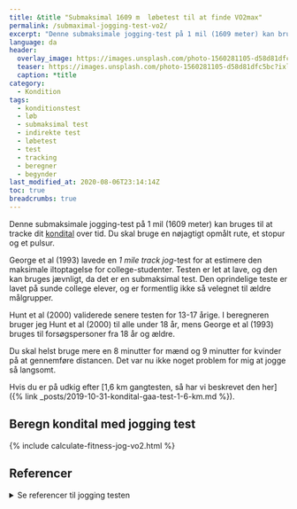 ```yaml
---
title: &title "️Submaksimal 1609 m  løbetest til at finde VO2max"
permalink: /submaximal-jogging-test-vo2/
excerpt: "Denne submaksimale jogging-test på 1 mil (1609 meter) kan bruges til at tracke dit kondital over tid. Du skal bruge en nøjagtigt opmålt rute, et stopur og et pulsur."
language: da
header:
  overlay_image: https://images.unsplash.com/photo-1560281105-d58d81dfc5bc?ixlib=rb-1.2.1&ixid=eyJhcHBfaWQiOjEyMDd9&auto=format&fit=crop&height=630&w=1200&q=10
  teaser: https://images.unsplash.com/photo-1560281105-d58d81dfc5bc?ixlib=rb-1.2.1&ixid=eyJhcHBfaWQiOjEyMDd9&auto=format&fit=crop&height=300&w=400&q=10
  caption: *title
category:
  - Kondition
tags:
  - konditionstest
  - løb
  - submaksimal test
  - indirekte test
  - løbetest
  - test
  - tracking
  - beregner
  - begynder
last_modified_at: 2020-08-06T23:14:14Z
toc: true
breadcrumbs: true
---
```


Denne submaksimale jogging-test på 1 mil (1609 meter) kan bruges til at tracke dit [kondital](/kondital/) over tid. Du skal bruge en nøjagtigt opmålt rute, et stopur og et pulsur.

George et al (1993) lavede en _1 mile track jog_-test for at estimere den maksimale iltoptagelse for college-studenter. Testen er let at lave, og den kan bruges jævnligt, da det er en submaksimal test. Den oprindelige teste er lavet på sunde college elever, og er formentlig ikke så velegnet til ældre målgrupper.

Hunt et al (2000) validerede senere testen for 13-17 årige. I beregneren bruger jeg Hunt et al (2000) til alle under 18 år, mens George et al (1993) bruges til forsøgspersoner fra 18 år og ældre.

Du skal helst bruge mere en 8 minutter for mænd og 9 minutter for kvinder på at gennemføre distancen. Det var nu ikke noget problem for mig at jogge så langsomt.

Hvis du er på udkig efter [1,6 km gangtesten, så har vi beskrevet den her]({% link _posts/2019-10-31-kondital-gaa-test-1-6-km.md %}).

## Beregn kondital med jogging test

{% include calculate-fitness-jog-vo2.html %}

## Referencer

<details markdown="1">
  <summary>Se referencer til jogging testen</summary>

- Ferrar, Katia, Harrison Evans, Ashleigh Smith, Gaynor Parfitt, og Roger Eston. 2014. “A Systematic Review and Meta-Analysis of Submaximal Exercise-Based Equations to Predict Maximal Oxygen Uptake in Young People”. Pediatric exercise science 26 (april). <https://doi.org/10.1123/pes.2013-0153>.
- George, James, P. Vehrs, Phillip Allsen, Gilbert Fellingham, og A. Fisher. 1993. “VO2 max estimation from a submaximal 1-mile track jog for fit college age individuals”. Medicine and science in sports and exercise 25 (april): 401–6. <https://doi.org/10.1249/00005768-199303000-00017>.
- Hunt, Brian, James George, P. Vehrs, A. Fisher, og Gilbert Fellingham. 2000. “Validity of a Submaximal 1-Mile Track Jog Test in Predicting VO 2 max in Fit Teenagers”. Pediatric exercise science 12 (februar): 80–90. <https://doi.org/10.1123/pes.12.1.80>.
</details>
